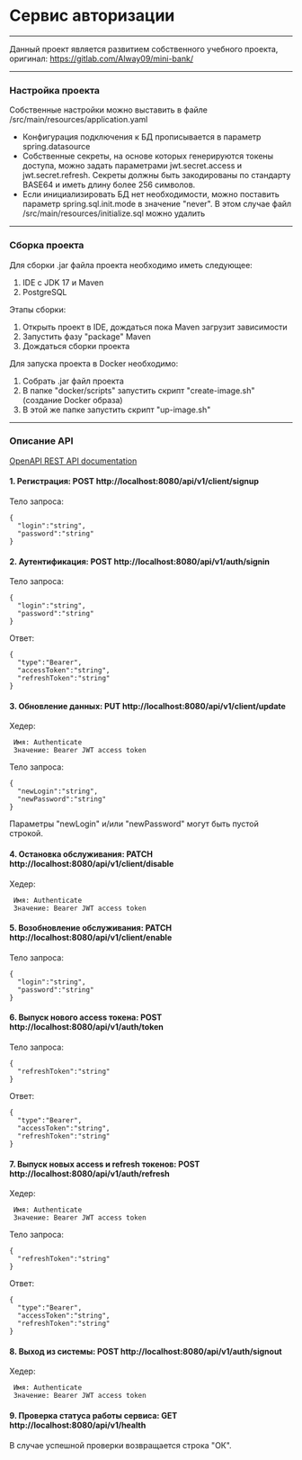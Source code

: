 # Сервис авторизации

-----------------------------------------------------
Данный проект является развитием собственного учебного проекта, оригинал: https://gitlab.com/Alway09/mini-bank/

-----------------------------------------------------
### Настройка проекта
Собственные настройки можно выставить в файле /src/main/resources/application.yaml<br>

* Конфигурация подключения к БД прописывается в параметр spring.datasource<br>
* Собственные секреты, на основе которых генерируются токены доступа, можно задать параметрами jwt.secret.access и jwt.secret.refresh.
Секреты должны быть закодированы по стандарту BASE64 и иметь длину более 256 символов.
* Если инициализировать БД нет необходимости, можно поставить параметр spring.sql.init.mode в значение "never". В этом случае
файл /src/main/resources/initialize.sql можно удалить
-----------------------------------------------------
### Сборка проекта
Для сборки .jar файла проекта необходимо иметь следующее:
1. IDE с JDK 17 и Maven
2. PostgreSQL

Этапы сборки:
1. Открыть проект в IDE, дождаться пока Maven загрузит зависимости
2. Запустить фазу "package" Maven
3. Дождаться сборки проекта

Для запуска проекта в Docker необходимо:
1. Собрать .jar файл проекта
2. В папке "docker/scripts" запустить скрипт "create-image.sh" (создание Docker образа)
3. В этой же папке запустить скрипт "up-image.sh"
-----------------------------------------------------
### Описание API
[OpenAPI REST API documentation](http://localhost:8080/swagger-ui/index.html)

#### 1.  Регистрация: POST http://localhost:8080/api/v1/client/signup

Тело запроса:
```
{
  "login":"string",
  "password":"string"
}
```

#### 2.  Аутентификация: POST http://localhost:8080/api/v1/auth/signin

Тело запроса:
```
{
  "login":"string",
  "password":"string"
}
```

Ответ:
```
{
  "type":"Bearer",
  "accessToken":"string",
  "refreshToken":"string"
}
```

#### 3.  Обновление данных: PUT http://localhost:8080/api/v1/client/update

Хедер:
```
 Имя: Authenticate
 Значение: Bearer JWT access token
```

Тело запроса:
```
{
  "newLogin":"string",
  "newPassword":"string"
}
```
Параметры "newLogin" и/или "newPassword" могут быть пустой строкой.

#### 4.  Остановка обслуживания: PATCH http://localhost:8080/api/v1/client/disable

Хедер:
```
 Имя: Authenticate
 Значение: Bearer JWT access token
```

#### 5.  Возобновление обслуживания: PATCH http://localhost:8080/api/v1/client/enable

Тело запроса:
```
{
  "login":"string",
  "password":"string"
}
```

#### 6.  Выпуск нового access токена: POST http://localhost:8080/api/v1/auth/token

Тело запроса:
```
{
  "refreshToken":"string"
}
```

Ответ:
```
{
  "type":"Bearer",
  "accessToken":"string",
  "refreshToken":"string"
}
```

#### 7.  Выпуск новых access и refresh токенов: POST http://localhost:8080/api/v1/auth/refresh

Хедер:
```
 Имя: Authenticate
 Значение: Bearer JWT access token
```

Тело запроса:
```
{
  "refreshToken":"string"
}
```

Ответ:
```
{
  "type":"Bearer",
  "accessToken":"string",
  "refreshToken":"string"
}
```

#### 8.  Выход из системы: POST http://localhost:8080/api/v1/auth/signout

Хедер:
```
 Имя: Authenticate
 Значение: Bearer JWT access token
```

#### 9.  Проверка статуса работы сервиса: GET http://localhost:8080/api/v1/health

В случае успешной проверки возвращается строка "ОК".